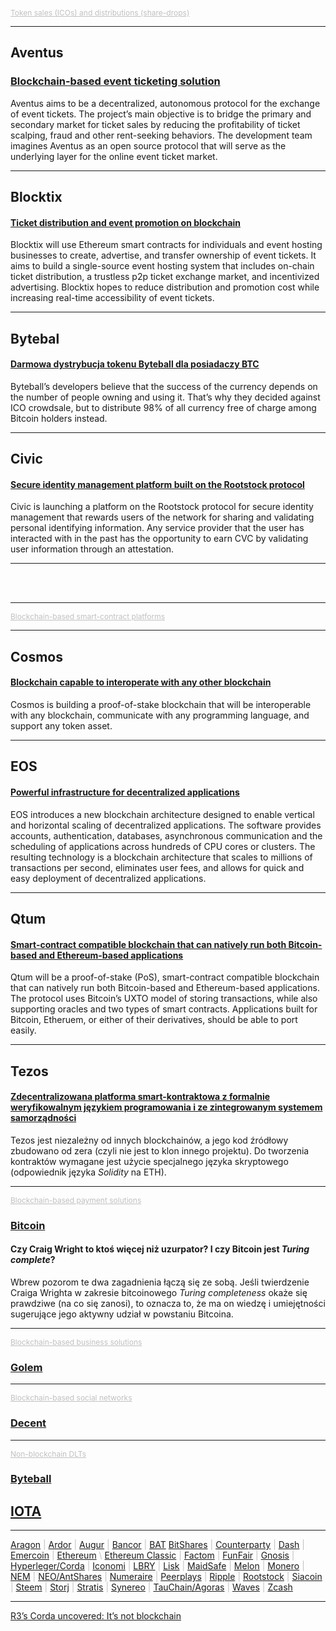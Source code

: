 <span style="color:silver;font-size:12px"><u>Token sales (ICOs) and distributions (share-drops)</u></span>

---

## Aventus

### [Blockchain-based event ticketing solution](aventus/index.md)

Aventus aims to be a decentralized, autonomous protocol for the exchange of event tickets. The project’s main objective is to bridge the primary and secondary market for ticket sales by reducing the profitability of ticket scalping, fraud and other rent-seeking behaviors. The development team imagines Aventus as an open source protocol that will serve as the underlying layer for the online event ticket market.

---

## Blocktix

#### [Ticket distribution and event promotion on blockchain](blocktix/index.md)

Blocktix will use Ethereum smart contracts for individuals and event hosting businesses to create, advertise, and transfer ownership of event tickets. It aims to build a single-source event hosting system that includes on-chain ticket distribution, a trustless p2p ticket exchange market, and incentivized advertising. Blocktix hopes to reduce distribution and promotion cost while increasing real-time accessibility of event tickets.

---

## Bytebal

#### [Darmowa dystrybucja tokenu Byteball dla posiadaczy BTC](byteball/distribution.md)

Byteball’s developers believe that the success of the currency depends on the number of people owning and using it. That’s why they decided against ICO crowdsale, but to distribute 98% of all currency free of charge among Bitcoin holders instead. 

---

## Civic

#### [Secure identity management platform built on the Rootstock protocol](civic/index.md)

Civic is launching a platform on the Rootstock protocol for secure identity management that rewards users of the network for sharing and validating personal identifying information.  Any service provider that the user has interacted with in the past has the opportunity to earn CVC by validating user information through an attestation.

---

<br/>

<br/>

---

<span style="color:silver;font-size:12px"><u>Blockchain-based smart-contract platforms</u></span>

---

## Cosmos

#### [Blockchain capable to interoperate with any other blockchain](cosmos/index.md)

Cosmos is building a proof-of-stake blockchain that will be interoperable with any blockchain, communicate with any programming language, and support any token asset.

---

## EOS

#### [Powerful infrastructure for decentralized applications](eos/index.md)

EOS introduces a new blockchain architecture designed to enable vertical and horizontal scaling of decentralized applications. The software provides accounts, authentication, databases, asynchronous communication and the scheduling of applications across hundreds of CPU cores or clusters. The resulting technology is a blockchain architecture that scales to millions of transactions per second, eliminates user fees, and allows for quick and easy deployment of decentralized applications.

---

## Qtum

#### [Smart-contract compatible blockchain that can natively run both Bitcoin-based and Ethereum-based applications](qtum/index.md)

Qtum will be a proof-of-stake (PoS), smart-contract compatible blockchain that can natively run both Bitcoin-based and Ethereum-based applications. The protocol uses Bitcoin’s UXTO model of storing transactions, while also supporting oracles and two types of smart contracts. Applications built for Bitcoin, Etheruem, or either of their derivatives, should be able to port easily. 

---

## Tezos

#### [Zdecentralizowana platforma smart-kontraktowa z formalnie weryfikowalnym językiem programowania i ze zintegrowanym systemem samorządności](tezos/index.md)

Tezos jest niezależny od innych blockchainów, a jego kod źródłowy zbudowano od zera (czyli nie jest to klon innego projektu). Do tworzenia kontraktów wymagane jest użycie specjalnego języka skryptowego (odpowiednik języka *Solidity* na ETH).

---

<span style="color:silver;font-size:12px"><u>Blockchain-based payment solutions</u></span>

### [Bitcoin](bitcoin/index.md)

#### Czy Craig Wright to ktoś więcej niż uzurpator? I czy Bitcoin jest *Turing complete*?

Wbrew pozorom te dwa zagadnienia łączą się ze sobą. Jeśli twierdzenie Craiga Wrighta w zakresie bitcoinowego *Turing completeness* okaże się prawdziwe (na co się zanosi), to oznacza to, że ma on wiedzę i umiejętności sugerujące jego aktywny udział w powstaniu Bitcoina.

---

<span style="color:silver;font-size:12px"><u>Blockchain-based business solutions</u></span>

### [Golem](golem/index.md)

---

<span style="color:silver;font-size:12px"><u>Blockchain-based social networks</u></span>

### [Decent](decent/index.md)

---

<span style="color:silver;font-size:12px"><u>Non-blockchain DLTs</u></span>

### [Byteball](byteball/index.md)

## [IOTA](iota/index.md)

---

<span style="color:silver">[Aragon](https://coinmarketcap.com/assets/aragon/) | [Ardor](https://coinmarketcap.com/assets/ardor/) | [Augur](https://coinmarketcap.com/assets/augur/) | [Bancor](https://coinmarketcap.com/assets/bancor/) | [BAT](https://coinmarketcap.com/assets/basic-attention-token/) [BitShares](https://coinmarketcap.com/currencies/bitshares/) | [Counterparty](https://coinmarketcap.com/currencies/counterparty/) | [Dash](https://coinmarketcap.com/currencies/dash/) | [Emercoin](https://emercoin.com/) | [Ethereum](https://www.ethereum.org/) \ [Ethereum Classic](https://coinmarketcap.com/currencies/ethereum-classic/) | [Factom](https://coinmarketcap.com/currencies/factom/) | [FunFair](https://coinmarketcap.com/assets/funfair/) | [Gnosis](https://coinmarketcap.com/assets/gnosis-gno/) | [Hyperleger/Corda](https://www.hyperledger.org/) | [Iconomi](https://coinmarketcap.com/assets/iconomi/) | [LBRY](https://coinmarketcap.com/currencies/library-credit/) | [Lisk](https://lisk.io/) | [MaidSafe](https://maidsafe.net/) | [Melon](https://coinmarketcap.com/assets/melon/) | [Monero](https://coinmarketcap.com/currencies/monero/) | [NEM](https://www.nem.io/) | [NEO/AntShares](https://coinmarketcap.com/currencies/neo/) | [Numeraire](https://coinmarketcap.com/assets/numeraire/) | [Peerplays](https://coinmarketcap.com/currencies/peerplays-ppy/) | [Ripple](https://ripple.com/) | [Rootstock](http://www.rsk.co/) | [Siacoin](https://coinmarketcap.com/currencies/siacoin/) | [Steem](https://coinmarketcap.com/currencies/steem/) | [Storj](https://coinmarketcap.com/assets/storj/) | [Stratis](http://stratisplatform.com/) | [Synereo](https://coinmarketcap.com/assets/synereo/) | [TauChain/Agoras](http://www.idni.org/) | [Waves](https://coinmarketcap.com/currencies/waves/) | [Zcash](https://coinmarketcap.com/currencies/zcash/)</span>

---

[R3’s Corda uncovered: It’s not blockchain](https://www.gtreview.com/magazine/volume-15issue-3/r3s-corda-uncovered-not-blockchain/)
